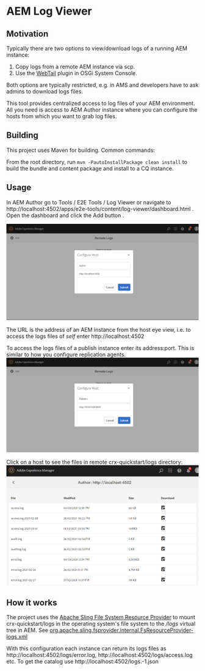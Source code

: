 # AEM Log Viewer


## Motivation
Typically there are two options to view/download logs of a running AEM instance:
1. Copy logs from a remote AEM instance via scp.   
2. Use the [WebTail](https://sling.apache.org/documentation/development/logging.html#webtail) plugin in OSGi System Console.

Both options are typically restricted, e.g. in AMS and developers have to ask admins to download logs files.

This tool provides centralized access to log files of your AEM environment. All you need is access to AEM Author instance 
where you can configure the hosts from which you want to grab log files.

## Building

This project uses Maven for building. Common commands:

From the root directory, run ``mvn -PautoInstallPackage clean install`` to build the bundle and content package and install to a CQ instance.

## Usage

In AEM Author go to Tools / E2E Tools / Log Viewer or navigate to http://localhost:4502/apps/e2e-tools/content/log-viewer/dashboard.html .
Open the dashboard and click the Add button .

![author](docs/add-host-author.png)

The URL is the address of an AEM instance from the host eye view, i.e. to access the logs files of _self_ enter http://localhost:4502

To access the logs files of a publish instance enter its address:port. This is similar to how you configure replication agents.
![author](docs/add-host-publish.png)

Click on a host to see the files in remote crx-quickstart/logs directory:
![author](docs/aem-logs.png)

## How it works
The project uses the [Apache Sling File System Resource Provider](https://github.com/apache/sling-org-apache-sling-fsresource) 
to mount crx-quickstart/logs in the operating system's file system to the _/logs_ virtual tree in AEM.
See [org.apache.sling.fsprovider.internal.FsResourceProvider-logs.xml](ui.apps/src/main/content/jcr_root/apps/ykozlov/e2e-tools/config/org.apache.sling.fsprovider.internal.FsResourceProvider-logs.xml)

With this configuration each instance can return its logs files as http://localhost:4502/logs/error.log, http://localhost:4502/logs/access.log etc.
To get the catalog use http://localhost:4502/logs.-1.json
